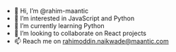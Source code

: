 - 👋 Hi, I’m @rahim-maantic
- 👀 I’m interested in JavaScript and Python
- 🌱 I’m currently learning Python
- 💞️ I’m looking to collaborate on React projects
- 📫 Reach me on rahimoddin.naikwade@maantic.com

<!---
rahim-maantic/rahim-maantic is a ✨ special ✨ repository because its `README.md` (this file) appears on your GitHub profile.
You can click the Preview link to take a look at your changes.
--->
